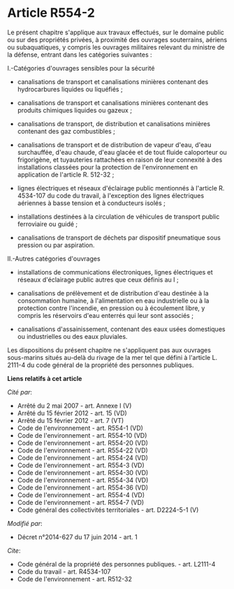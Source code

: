 # Article R554-2

Le présent chapitre s'applique aux travaux effectués, sur le domaine public ou sur des propriétés privées, à proximité des
ouvrages souterrains, aériens ou subaquatiques, y compris les ouvrages militaires relevant du ministre de la défense, entrant
dans les catégories suivantes : 

I.-Catégories d'ouvrages sensibles pour la sécurité

- canalisations de transport et canalisations minières contenant des hydrocarbures liquides ou liquéfiés ;

- canalisations de transport et canalisations minières contenant des produits chimiques liquides ou gazeux ;

- canalisations de transport, de distribution et canalisations minières contenant des gaz combustibles ;

- canalisations de transport et de distribution de vapeur d'eau, d'eau surchauffée, d'eau chaude, d'eau glacée et de tout
fluide caloporteur ou frigorigène, et tuyauteries rattachées en raison de leur connexité à des installations classées pour la
protection de l'environnement en application de l'article R. 512-32 ;

- lignes électriques et réseaux d'éclairage public mentionnés à l'article R. 4534-107 du code du travail, à l'exception des
lignes électriques aériennes à basse tension et à conducteurs isolés ;

- installations destinées à la circulation de véhicules de transport public ferroviaire ou guidé ;

- canalisations de transport de déchets par dispositif pneumatique sous pression ou par aspiration. 

II.-Autres catégories d'ouvrages

- installations de communications électroniques, lignes électriques et réseaux d'éclairage public autres que ceux définis au
I ;

- canalisations de prélèvement et de distribution d'eau destinée à la consommation humaine, à l'alimentation en eau
industrielle ou à la protection contre l'incendie, en pression ou à écoulement libre, y compris les réservoirs d'eau enterrés
qui leur sont associés ;

- canalisations d'assainissement, contenant des eaux usées domestiques ou industrielles ou des eaux pluviales. 

Les dispositions du présent chapitre ne s'appliquent pas aux ouvrages sous-marins situés au-delà du rivage de la mer tel que
défini à l'article L. 2111-4 du code général de la propriété des personnes publiques.

**Liens relatifs à cet article**

_Cité par_:

  - Arrêté du 2 mai 2007 - art. Annexe I (V)
  - Arrêté du 15 février 2012 - art. 15 (VD)
  - Arrêté du 15 février 2012 - art. 7 (VT)
  - Code de l'environnement - art. R554-1 (VD)
  - Code de l'environnement - art. R554-10 (VD)
  - Code de l'environnement - art. R554-20 (VD)
  - Code de l'environnement - art. R554-22 (VD)
  - Code de l'environnement - art. R554-24 (VD)
  - Code de l'environnement - art. R554-3 (VD)
  - Code de l'environnement - art. R554-30 (VD)
  - Code de l'environnement - art. R554-34 (VD)
  - Code de l'environnement - art. R554-36 (VD)
  - Code de l'environnement - art. R554-4 (VD)
  - Code de l'environnement - art. R554-7 (VD)
  - Code général des collectivités territoriales - art. D2224-5-1 (V)

_Modifié par_:

  - Décret n°2014-627 du 17 juin 2014 - art. 1

_Cite_:

  - Code général de la propriété des personnes publiques. - art. L2111-4
  - Code du travail - art. R4534-107
  - Code de l'environnement - art. R512-32

